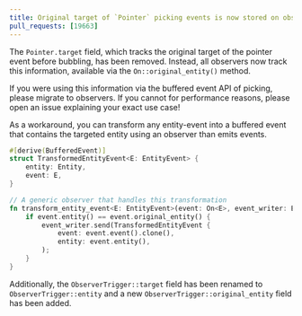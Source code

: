 ```yaml
---
title: Original target of `Pointer` picking events is now stored on observers
pull_requests: [19663]
---
```


The `Pointer.target` field, which tracks the original target of the pointer event before bubbling, has been removed.
Instead, all observers now track this information, available via the `On::original_entity()` method.

If you were using this information via the buffered event API of picking, please migrate to observers.
If you cannot for performance reasons, please open an issue explaining your exact use case!

As a workaround, you can transform any entity-event into a buffered event that contains the targeted entity using
an observer than emits events.

```rust
#[derive(BufferedEvent)]
struct TransformedEntityEvent<E: EntityEvent> {
    entity: Entity,
    event: E,
}

// A generic observer that handles this transformation
fn transform_entity_event<E: EntityEvent>(event: On<E>, event_writer: EventWriter<TransformedEntityEvent<E>>){
    if event.entity() == event.original_entity() {
        event_writer.send(TransformedEntityEvent {
            event: event.event().clone(),
            entity: event.entity(),
        );
    }
}
```

Additionally, the `ObserverTrigger::target` field has been renamed to `ObserverTrigger::entity` and a new `ObserverTrigger::original_entity` field has been added.
